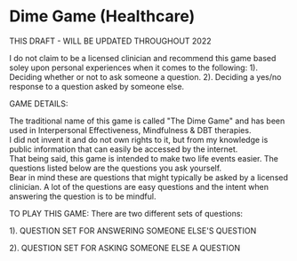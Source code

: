 # Dime Game (Healthcare)

THIS DRAFT - WILL BE UPDATED THROUGHOUT 2022

I do not claim to be a licensed clinician and recommend this game based soley upon personal experiences when it comes to the following:
1). Deciding whether or not to ask someone a question.
2). Deciding a yes/no response to a question asked by someone else.

GAME DETAILS:

The traditional name of this game is called "The Dime Game" and has been used in Interpersonal Effectiveness, Mindfulness & DBT therapies.  
I did not invent it and do not own rights to it, but from my knowledge is public information that can easily be accessed by the internet.  
That being said, this game is intended to make two life events easier. The questions listed below are the questions you ask yourself.  
Bear in mind these are questions that might typically be asked by a licensed clinician.
A lot of the questions are easy questions and the intent when answering the question is to be mindful.  

TO PLAY THIS GAME:
There are two different sets of questions:

1). QUESTION SET FOR ANSWERING SOMEONE ELSE'S QUESTION

2). QUESTION SET FOR ASKING SOMEONE ELSE A QUESTION

